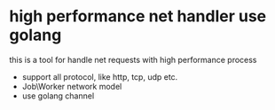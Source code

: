 high performance net handler use golang
============================

this is a tool for handle net requests with high performance process

- support all protocol, like http, tcp, udp etc.
- Job\Worker network model
- use golang channel



